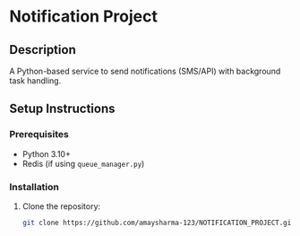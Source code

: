 #  Notification Project  

##  Description  
A Python-based service to send notifications (SMS/API) with background task handling.  

##  Setup Instructions  

### Prerequisites  
- Python 3.10+  
- Redis (if using `queue_manager.py`)  

### Installation  
1. Clone the repository:  
   ```bash
   git clone https://github.com/amaysharma-123/NOTIFICATION_PROJECT.git